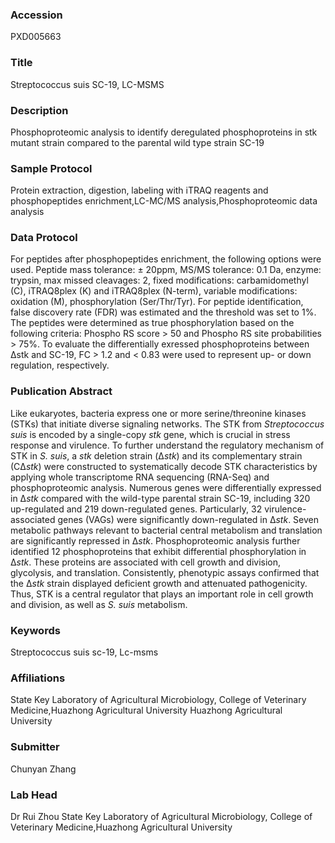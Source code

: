 ### Accession
PXD005663

### Title
Streptococcus suis SC-19, LC-MSMS

### Description
Phosphoproteomic analysis to identify deregulated phosphoproteins in stk mutant strain compared to the parental wild type strain SC-19

### Sample Protocol
Protein extraction, digestion, labeling with iTRAQ reagents and phosphopeptides enrichment,LC-MC/MS analysis,Phosphoproteomic data analysis

### Data Protocol
For peptides after phosphopeptides enrichment, the following options were used. Peptide mass tolerance: ± 20ppm, MS/MS tolerance: 0.1 Da, enzyme: trypsin, max missed cleavages: 2, fixed modifications: carbamidomethyl (C), iTRAQ8plex (K) and iTRAQ8plex (N-term), variable modifications: oxidation (M), phosphorylation (Ser/Thr/Tyr). For peptide identification, false discovery rate (FDR) was estimated and the threshold was set to 1%. The peptides were determined as true phosphorylation based on the following criteria: Phospho RS score > 50 and Phospho RS site probabilities > 75%. To evaluate the differentially exressed phosphoproteins between Δstk and SC-19, FC > 1.2 and < 0.83 were used to represent up- or down regulation, respectively.

### Publication Abstract
Like eukaryotes, bacteria express one or more serine/threonine kinases (STKs) that initiate diverse signaling networks. The STK from <i>Streptococcus suis</i> is encoded by a single-copy <i>stk</i> gene, which is crucial in stress response and virulence. To further understand the regulatory mechanism of STK in <i>S. suis</i>, a <i>stk</i> deletion strain (&#x394;<i>stk</i>) and its complementary strain (C&#x394;<i>stk</i>) were constructed to systematically decode STK characteristics by applying whole transcriptome RNA sequencing (RNA-Seq) and phosphoproteomic analysis. Numerous genes were differentially expressed in &#x394;<i>stk</i> compared with the wild-type parental strain SC-19, including 320 up-regulated and 219 down-regulated genes. Particularly, 32 virulence-associated genes (VAGs) were significantly down-regulated in &#x394;<i>stk</i>. Seven metabolic pathways relevant to bacterial central metabolism and translation are significantly repressed in &#x394;<i>stk</i>. Phosphoproteomic analysis further identified 12 phosphoproteins that exhibit differential phosphorylation in &#x394;<i>stk</i>. These proteins are associated with cell growth and division, glycolysis, and translation. Consistently, phenotypic assays confirmed that the &#x394;<i>stk</i> strain displayed deficient growth and attenuated pathogenicity. Thus, STK is a central regulator that plays an important role in cell growth and division, as well as <i>S. suis</i> metabolism.

### Keywords
Streptococcus suis sc-19, Lc-msms

### Affiliations
State Key Laboratory of Agricultural Microbiology, College of Veterinary Medicine,Huazhong Agricultural University
Huazhong Agricultural University

### Submitter
Chunyan Zhang

### Lab Head
Dr Rui Zhou
State Key Laboratory of Agricultural Microbiology, College of Veterinary Medicine,Huazhong Agricultural University



